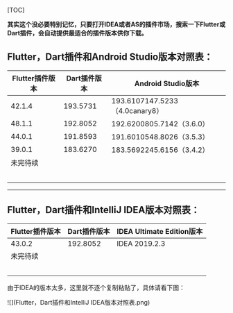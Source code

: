 [TOC]

**其实这个没必要特别记忆，只要打开IDEA或者AS的插件市场，搜索一下Flutter或Dart插件，会自动提供最适合的插件版本供你下载。**

## Flutter，Dart插件和Android Studio版本对照表：

Flutter插件版本|Dart插件版本|Android Studio版本
----|----|----
42.1.4|193.5731|193.6107147.5233（4.0canary8）
48.1.1|192.8052|192.6200805.7142（3.6.0）
44.0.1|191.8593|191.6010548.8026（3.5.3）
39.0.1|183.6270|183.5692245.6156（3.4.2）
未完待续||
||
||
||
||
||


----

## Flutter，Dart插件和IntelliJ IDEA版本对照表：

Flutter插件版本|Dart插件版本|IDEA Ultimate Edition版本
----|----|----
43.0.2|192.8052|IDEA 2019.2.3
未完待续||
||
||
||
||
||

由于IDEA的版本太多，这里就不逐个复制粘贴了，具体请看下图：

![](Flutter，Dart插件和IntelliJ IDEA版本对照表.png)